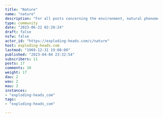 ```yaml
---
title: "Nature" 
name: "nature"
description: "For all posts concerning the environment, natural phenomena, and even art or philosophy related to nature. "
type: community
date: "2023-06-22 02:20:24"
draft: false
nsfw: false
actor_id: "https://exploding-heads.com/c/nature"
host: exploding-heads.com
lastmod: "1969-12-31 19:00:00"
published: "2023-04-04 23:32:54"
subscribers: 11
posts: 17
comments: 10
weight: 17
dau: 2
wau: 2
mau: 3
instances:
- "exploding-heads_com"
tags: 
- "exploding-heads_com"

---
```

